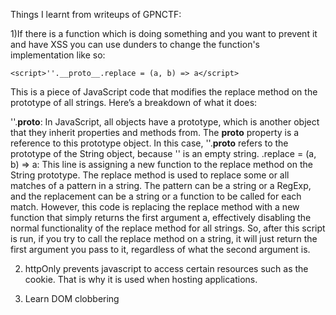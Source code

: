 Things I learnt from writeups of GPNCTF:

1)If there is a function which is doing something and you want to prevent it and 
have XSS you can use dunders to change the function's implementation like so:

```
<script>''.__proto__.replace = (a, b) => a</script>
```

This is a piece of JavaScript code that modifies the replace method on the prototype of all strings. Here’s a breakdown of what it does:

''.__proto__: In JavaScript, all objects have a prototype, which is another object that they inherit properties and methods from. The __proto__ property is a reference to this prototype object. In this case, ''.__proto__ refers to the prototype of the String object, because '' is an empty string.
.replace = (a, b) => a: This line is assigning a new function to the replace method on the String prototype. The replace method is used to replace some or all matches of a pattern in a string. The pattern can be a string or a RegExp, and the replacement can be a string or a function to be called for each match. However, this code is replacing the replace method with a new function that simply returns the first argument a, effectively disabling the normal functionality of the replace method for all strings.
So, after this script is run, if you try to call the replace method on a string, it will just return the first argument you pass to it, regardless of what the second argument is.

2) httpOnly prevents javascript to access certain resources such as the cookie. 
That is why it is used when hosting applications.

3) Learn DOM clobbering